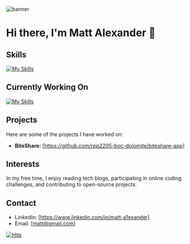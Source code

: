 ![banner](https://github.com/malexander6/malexander6-public/blob/main/banner01.gif)

# Hi there, I'm Matt Alexander 👋


## Skills

[![My Skills](https://skills.thijs.gg/icons?i=js,react,html,css,mongodb,mysql,postgres,nodejs,docker,git,cloudflare,py&theme=light)](https://skills.thijs.gg)

## Currently Working On

[![My Skills](https://skills.thijs.gg/icons?i=ts,&theme=light)](https://skills.thijs.gg)

## Projects

Here are some of the projects I have worked on:

- **BiteShare:** [https://github.com/rpp2205-boc-dolomite/biteshare-app]

## Interests

In my free time, I enjoy reading tech blogs, participating in online coding challenges, and contributing to open-source projects.

## Contact

- LinkedIn: [https://www.linkedin.com/in/matt-a1exander]
- Email: [matt@gmail.com]


[![Hits](https://hits.sh/github.com/malexander6/hits.svg)](https://hits.sh/github.com/malexander6/hits/)
[](https://api.segment.io/v1/pixel/track?data=ewogICJ3cml0ZUtleSI6ICJvTXppNEpJd2xYa1RGUDhxdnE1WUdlbkFQRkZvNVExVSIsCiAgImFub255bW91c0lkIjogdHJ1ZSwKICAiZXZlbnQiOiAiR2l0SHViIFByb2ZpbGUgVmlzaXRlZCIsCn0K)

<!--
**malexander6/malexander6** is a ✨ _special_ ✨ repository because its `README.md` (this file) appears on your GitHub profile.

Here are some ideas to get you started:

- 🔭 I’m currently working on ...
- 🌱 I’m currently learning ...
- 👯 I’m looking to collaborate on ...
- 🤔 I’m looking for help with ...
- 💬 Ask me about ...
- 📫 How to reach me: ...
- 😄 Pronouns: ...
- ⚡ Fun fact: ...
-->
